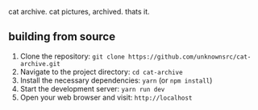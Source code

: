 cat archive. cat pictures, archived. thats it.

## building from source

1. Clone the repository: `git clone https://github.com/unknownsrc/cat-archive.git`
2. Navigate to the project directory: `cd cat-archive`
3. Install the necessary dependencies: `yarn` (or `npm install`)
4. Start the development server: `yarn run dev`
5. Open your web browser and visit: `http://localhost`